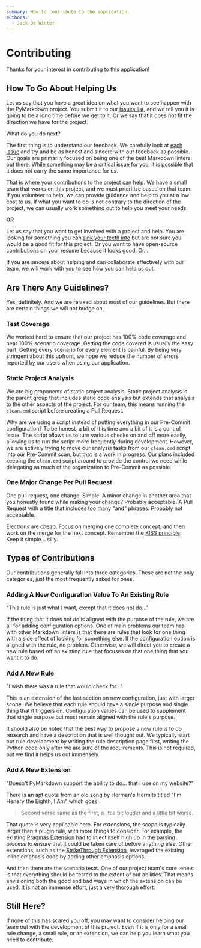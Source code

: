 ```yaml
---
summary: How to contribute to the application.
authors:
  - Jack De Winter
---
```


# Contributing

Thanks for your interest in contributing to this application!

## How To Go About Helping Us

Let us say that you have a great idea on what you want to see happen with the PyMarkdown
project.  You submit it to our [issues list](https://github.com/jackdewinter/pymarkdown/issues),
and we tell you it is going to be a long time before we get to it.  Or we say
that it does not fit the direction we have for the project.

What do you do next?

The first thing is to understand our feedback.  We carefully look at
[each issue](./index.md/#what-to-do-next) and try and be as honest and sincere
with our feedback as possible. Our goals are primarily focused on being one
of the best Markdown linters out there.  While something may be a critical
issue for you, it is possible that it does not carry the same importance for
us.

That is where your contributions to the project can help.  We have a small
team that works on this project, and we must prioritize based on that
team.  If you volunteer to help, we can provide guidance and help to you
at a low cost to us.  If what you want to do is not contrary to the direction of
the project, we can usually work something out to help you meet your needs.
  
<!--- pyml disable-next-line no-emphasis-as-heading-->
**OR**  
  
Let us say that you want to get involved with a project and help.  You
are looking for something you can [sink your teeth into](https://dictionary.cambridge.org/dictionary/english/sink-teeth-into)
but are not sure you would be a good fit for this project.  Or you want to have
open-source contributions on your resume because it looks good.  Or...

If you are sincere about helping and can collaborate effectively with our
team, we will work with you to see how you can help us out.

## Are There Any Guidelines?

Yes, definitely.  And we are relaxed about most of our guidelines.  But there
are certain things we will not budge on.

### Test Coverage

We worked hard to ensure that our project has 100% code coverage and near 100%
scenario coverage.  Getting the code covered is usually the easy part.  Getting
every scenario for every element is painful.  By being very stringent about this
upfront, we hope we reduce the number of errors reported by our
users when using our application.

### Static Project Analysis

We are big proponents of static project analysis.  Static project analysis
is the parent group that includes static code analysis but extends that analysis
to the other aspects of the project.  For our team, this means running the
`clean.cmd` script before creating a Pull Request.

Why are we using a script instead of putting everything in our Pre-Commit
configuration?  To be honest, a bit of it is time and a bit of it is a control
issue.  The script allows us to turn various checks on and off more easily,
allowing us to run the script more frequently during development.  However,
we are actively trying to move our analysis tasks from our `clean.cmd` script
into our Pre-Commit scan, but
that is a work in progress.  Our plans included keeping the `clean.cmd`
script around to provide the control we need while delegating as much of
the organization to Pre-Commit as possible.

### One Major Change Per Pull Request

One pull request, one change.  Simple.  A minor change in another area that you
honestly found while making your change?  Probably acceptable.  A Pull Request
with a title that includes too many "and" phrases. Probably not acceptable.

Electrons are cheap.  Focus on merging one complete concept, and then
work on the merge for the next concept.  Remember the [KISS principle](https://en.wikipedia.org/wiki/KISS_principle):
Keep it simple... silly.

## Types of Contributions

Our contributions generally fall into three categories.  These are not the
only categories, just the most frequently asked for ones.

### Adding A New Configuration Value To An Existing Rule

"This rule is just what I want, except that it does not do..."  

If the thing that it does not do is aligned with the purpose of the rule, we
are all for adding configuration options.  One of main problems our team has with
other Markdown linters is that there are rules that look for one thing with a side
effect of looking for something else.  If the configuration option is aligned with
the rule, no problem.  Otherwise, we will direct you to create a new rule
based off an existing rule that focuses on that one thing that you want it to do.

### Add A New Rule

"I wish there was a rule that would check for..."

This is an extension of the last section on new configuration, just with larger
scope.  We believe that each rule should have a single purpose and single thing
that it triggers on.  Configuration values can be used to supplement that single
purpose but must remain aligned with the rule's purpose.

It should also be noted that the best way to propose a new rule is to do research
and have a description that is well thought out.  We typically start our rule
development by writing the rule description page first, writing the Python
code only after we are sure of the requirements.  This is not required, but we
find it helps us out immensely.

### Add A New Extension

"Doesn't PyMarkdown support the ability to do... that I use on my website?"  

There is an apt quote from an old song by Herman's Hermits titled "I'm Henery the
Eighth, I Am" which goes:

> Second verse same as the first, a little bit louder and a little bit worse.

That quote is very applicable here.  For extensions, the scope is typically larger
than a plugin rule, with more things to consider.  For example, the existing
[Pragmas Extension](https://github.com/jackdewinter/pymarkdown/blob/main/docs/extensions/pragmas.md)
had to inject itself high up in the parsing process to ensure that it could be
taken care of before anything else.  Other extensions, such as the
[StrikeThrough Extension](https://github.com/jackdewinter/pymarkdown/blob/main/docs/extensions/strikethrough.md),
leveraged the existing inline emphasis code by adding other emphasis options.

And then there are the scenario tests.  One of our project team's core tenets is
that everything should be tested to the extent of our abilities. That means envisioning
both the good and bad ways in which the extension can be used.  It is not an immense
effort, just a very thorough effort.

## Still Here?

If none of this has scared you off, you may want to consider helping our team
out with the development of this project.  Even if it is only for a small
rule change, a small rule, or an extension, we can help you learn what you need
to contribute.
